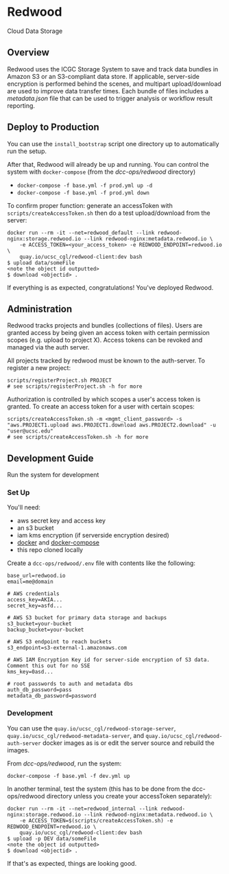 # Redwood

Cloud Data Storage

## Overview

Redwood uses the ICGC Storage System to save and track data bundles in Amazon S3 or an S3-compliant data store. If applicable, server-side encryption is performed behind the scenes, and multipart upload/download are used to improve data transfer times. Each bundle of files includes a _metadata.json_ file that can be used to trigger analysis or workflow result reporting.


## Deploy to Production
You can use the `install_bootstrap` script one directory up to automatically run the setup.

After that, Redwood will already be up and running. You can control the system with `docker-compose` (from the _dcc-ops/redwood_ directory)
- `docker-compose -f base.yml -f prod.yml up -d`
- `docker-compose -f base.yml -f prod.yml down`

To confirm proper function: generate an accessToken with `scripts/createAccessToken.sh` then do a test upload/download from the server:
```
docker run --rm -it --net=redwood_default --link redwood-nginx:storage.redwood.io --link redwood-nginx:metadata.redwood.io \
    -e ACCESS_TOKEN=<your_access_token> -e REDWOOD_ENDPOINT=redwood.io \
    quay.io/ucsc_cgl/redwood-client:dev bash
$ upload data/someFile
<note the object id outputted>
$ download <objectid> .
```

If everything is as expected, congratulations! You've deployed Redwood.

## Administration
Redwood tracks projects and bundles (collections of files). Users are granted access by being given an access token with certain permission scopes (e.g. upload to project X). Access tokens can be revoked and managed via the auth server.

All projects tracked by redwood must be known to the auth-server. To register a new project:
```
scripts/registerProject.sh PROJECT
# see scripts/registerProject.sh -h for more
```

Authorization is controlled by which scopes a user's access token is granted. To create an access token for a user with certain scopes:
```
scripts/createAccessToken.sh -m <mgmt_client_password> -s "aws.PROJECT1.upload aws.PROJECT1.download aws.PROJECT2.download" -u "user@ucsc.edu"
# see scripts/createAccessToken.sh -h for more
```

## Development Guide

Run the system for development

### Set Up

You'll need:
- aws secret key and access key
- an s3 bucket
- iam kms encryption (if serverside encryption desired)
- [docker](https://docs.docker.com/engine/installation/linux/ubuntu/) and [docker-compose](https://docs.docker.com/compose/install/)
- this repo cloned locally

Create a `dcc-ops/redwood/.env` file with contents like the following:
```
base_url=redwood.io
email=me@domain

# AWS credentials
access_key=AKIA...
secret_key=asfd...

# AWS S3 bucket for primary data storage and backups
s3_bucket=your-bucket
backup_bucket=your-bucket

# AWS S3 endpoint to reach buckets
s3_endpoint=s3-external-1.amazonaws.com

# AWS IAM Encryption Key id for server-side encryption of S3 data. Comment this out for no SSE
kms_key=0asd...

# root passwords to auth and metadata dbs
auth_db_password=pass
metadata_db_password=password
```

### Development
You can use the `quay.io/ucsc_cgl/redwood-storage-server`, `quay.io/ucsc_cgl/redwood-metadata-server`, and `quay.io/ucsc_cgl/redwood-auth-server` docker images as is or edit the server source and rebuild the images.

From _dcc-ops/redwood_, run the system:
```
docker-compose -f base.yml -f dev.yml up
```

In another terminal, test the system (this has to be done from the dcc-ops/redwood directory unless you create your accessToken separately):
```
docker run --rm -it --net=redwood_internal --link redwood-nginx:storage.redwood.io --link redwood-nginx:metadata.redwood.io \
    -e ACCESS_TOKEN=$(scripts/createAccessToken.sh) -e REDWOOD_ENDPOINT=redwood.io \
    quay.io/ucsc_cgl/redwood-client:dev bash
$ upload -p DEV data/someFile
<note the object id outputted>
$ download <objectid> .
```

If that's as expected, things are looking good.
